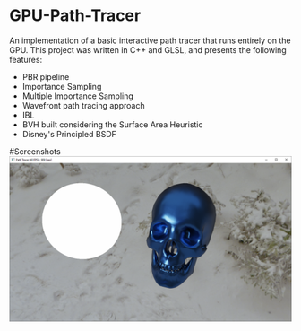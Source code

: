 # GPU-Path-Tracer
An implementation of a basic interactive path tracer that runs entirely on the GPU. This project was written in C++ and GLSL, and presents the following features:
- PBR pipeline
- Importance Sampling
- Multiple Importance Sampling
- Wavefront path tracing approach
- IBL
- BVH built considering the Surface Area Heuristic
- Disney's Principled BSDF

#Screenshots
![plot](./screenshots/cranio.png)
